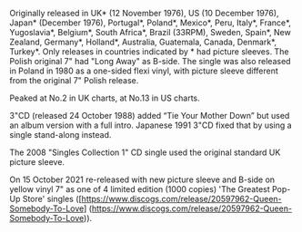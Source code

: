 Originally released in UK\* (12 November 1976), US (10 December 1976), Japan\* (December 1976), Portugal\*, Poland\*, Mexico\*, Peru, Italy\*, France\*, Yugoslavia\*, Belgium\*, South Africa\*, Brazil (33RPM), Sweden, Spain\*, New Zealand, Germany\*, Holland\*, Australia, Guatemala, Canada, Denmark\*, Turkey\*. Only releases in countries indicated by \* had picture sleeves. The Polish original 7" had "Long Away" as B-side. The single was also released in Poland in 1980 as a one-sided flexi vinyl, with picture sleeve different from the original 7" Polish release.

Peaked at No.2 in UK charts, at No.13 in US charts.

3"CD (released 24 October 1988) added “Tie Your Mother Down” but used an album version with a full intro. Japanese 1991 3"CD fixed that by using a single stand-along instead.

The 2008 "Singles Collection 1" CD single used the original standard UK picture sleeve.

On 15 October 2021 re-released with new picture sleeve and B-side on yellow vinyl 7" as one of 4 limited edition (1000 copies) 'The Greatest Pop-Up Store' singles ([https://www.discogs.com/release/20597962-Queen-Somebody-To-Love] (https://www.discogs.com/release/20597962-Queen-Somebody-To-Love)).
